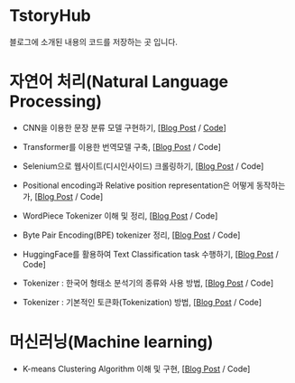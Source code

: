 # TstoryHub
블로그에 소개된 내용의 코드를 저장하는 곳 입니다.

# 자연어 처리(Natural Language Processing)

- CNN을 이용한 문장 분류 모델 구현하기, [[Blog Post](https://kaya-dev.tistory.com/6) / [Code](https://github.com/Kaya176/TstoryHub/tree/main/CNN%EC%9D%84%20%EC%9D%B4%EC%9A%A9%ED%95%9C%20%EB%AC%B8%EC%9E%A5%20%EB%B6%84%EB%A5%98%20%EB%AA%A8%EB%8D%B8%20%EA%B5%AC%ED%98%84%ED%95%98%EA%B8%B0)]

- Transformer를 이용한 번역모델 구축, [[Blog Post](https://kaya-dev.tistory.com/12) / Code]

- Selenium으로 웹사이트(디시인사이드) 크롤링하기, [[Blog Post](https://kaya-dev.tistory.com/32) / Code]

- Positional encoding과 Relative position representation은 어떻게 동작하는가, [[Blog Post](https://kaya-dev.tistory.com/43) / Code]

- WordPiece Tokenizer 이해 및 정리, [[Blog Post](https://kaya-dev.tistory.com/47) / Code]

- Byte Pair Encoding(BPE) tokenizer 정리, [[Blog Post](https://kaya-dev.tistory.com/46) / Code]

- HuggingFace를 활용하여 Text Classification task 수행하기, [[Blog Post](https://kaya-dev.tistory.com/56) / Code]

- Tokenizer : 한국어 형태소 분석기의 종류와 사용 방법, [[Blog Post](https://kaya-dev.tistory.com/20) / Code]

- Tokenizer : 기본적인 토큰화(Tokenization) 방법, [[Blog Post](https://kaya-dev.tistory.com/55) / Code]

# 머신러닝(Machine learning)

- K-means Clustering Algorithm 이해 및 구현, [[Blog Post](https://kaya-dev.tistory.com/25) / Code]